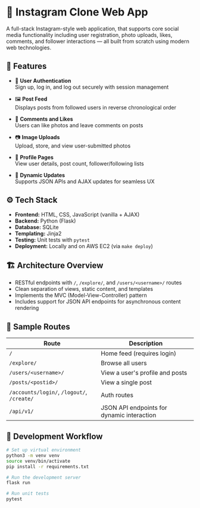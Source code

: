 # 📸 Instagram Clone Web App

A full-stack Instagram-style web application, that supports core social media functionality including user registration, photo uploads, likes, comments, and follower interactions — all built from scratch using modern web technologies.

## 🧱 Features

- 🔐 **User Authentication**  
  Sign up, log in, and log out securely with session management

- 🖼️ **Post Feed**  
  Displays posts from followed users in reverse chronological order

- 💬 **Comments and Likes**  
  Users can like photos and leave comments on posts

- 📷 **Image Uploads**  
  Upload, store, and view user-submitted photos

- 👤 **Profile Pages**  
  View user details, post count, follower/following lists

- 🔄 **Dynamic Updates**  
  Supports JSON APIs and AJAX updates for seamless UX

## ⚙️ Tech Stack

- **Frontend:** HTML, CSS, JavaScript (vanilla + AJAX)
- **Backend:** Python (Flask)
- **Database:** SQLite
- **Templating:** Jinja2
- **Testing:** Unit tests with `pytest`
- **Deployment:** Locally and on AWS EC2 (via `make deploy`)

## 🏗️ Architecture Overview

- RESTful endpoints with `/`, `/explore/`, and `/users/<username>/` routes
- Clean separation of views, static content, and templates
- Implements the MVC (Model-View-Controller) pattern
- Includes support for JSON API endpoints for asynchronous content rendering

## 📸 Sample Routes

| Route | Description |
|-------|-------------|
| `/` | Home feed (requires login) |
| `/explore/` | Browse all users |
| `/users/<username>/` | View a user's profile and posts |
| `/posts/<postid>/` | View a single post |
| `/accounts/login/`, `/logout/`, `/create/` | Auth routes |
| `/api/v1/` | JSON API endpoints for dynamic interaction |

## 🧪 Development Workflow

```bash
# Set up virtual environment
python3 -m venv venv
source venv/bin/activate
pip install -r requirements.txt

# Run the development server
flask run

# Run unit tests
pytest
